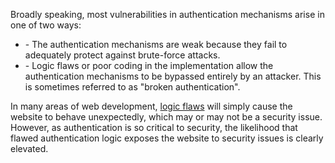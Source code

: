 Broadly speaking, most vulnerabilities in authentication mechanisms arise in one of two ways:

- \- The authentication mechanisms are weak because they fail to adequately protect against brute-force attacks.
- \- Logic flaws or poor coding in the implementation allow the authentication mechanisms to be bypassed entirely by an attacker. This is sometimes referred to as "broken authentication".

In many areas of web development,  [logic flaws](https://portswigger.net/web-security/logic-flaws)  will simply cause the website to behave unexpectedly, which may or may not be a security issue. However, as authentication is so critical to security, the likelihood that flawed authentication logic exposes the website to security issues is clearly elevated.